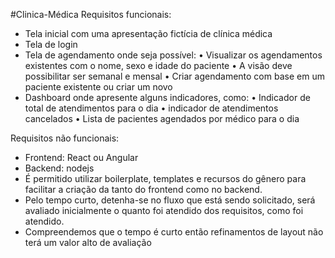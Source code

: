 #Clinica-Médica
Requisitos funcionais:
- Tela inicial com uma apresentação fictícia de clínica médica
- Tela de login
- Tela de agendamento onde seja possível:
• Visualizar os agendamentos existentes com o nome, sexo e idade do paciente
• A visão deve possibilitar ser semanal e mensal
• Criar agendamento com base em um paciente existente ou criar um novo
- Dashboard onde apresente alguns indicadores, como:
• Indicador de total de atendimentos para o dia
• indicador de atendimentos cancelados
• Lista de pacientes agendados por médico para o dia

Requisitos não funcionais:
- Frontend: React ou Angular
- Backend: nodejs
- É permitido utilizar boilerplate, templates e recursos do gênero para facilitar a criação da
tanto do frontend como no backend.
- Pelo tempo curto, detenha-se no fluxo que está sendo solicitado, será avaliado inicialmente o quanto foi atendido dos requisitos, como foi atendido.
- Compreendemos que o tempo é curto então refinamentos de layout não terá um valor alto de avaliação